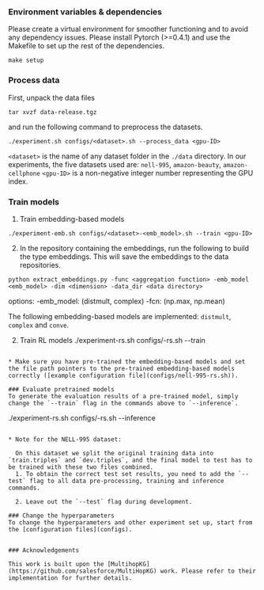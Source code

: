 

### Environment variables & dependencies

Please create a virtual environment for smoother functioning and to avoid any dependency issues. Please install Pytorch (>=0.4.1) and use the Makefile to set up the rest of the dependencies. 
```
make setup
```

### Process data
First, unpack the data files 
```
tar xvzf data-release.tgz
```
and run the following command to preprocess the datasets.
```
./experiment.sh configs/<dataset>.sh --process_data <gpu-ID>
```

`<dataset>` is the name of any dataset folder in the `./data` directory. In our experiments, the five datasets used are: `nell-995`, `amazon-beauty`, `amazon-cellphone`
`<gpu-ID>` is a non-negative integer number representing the GPU index.

### Train models
1. Train embedding-based models
```
./experiment-emb.sh configs/<dataset>-<emb_model>.sh --train <gpu-ID>
```

2. In the repository containing the embeddings, run the following to build the type embeddings. This will save the embeddings to the data repositories. 
```
python extract_embeddings.py -func <aggregation function> -emb_model <emb_model> -dim <dimension> -data_dir <data directory>
```
options:
-emb_model: (distmult, complex)
-fcn: (np.max, np.mean)


The following embedding-based models are implemented: `distmult`, `complex` and `conve`.

2. Train RL models 
./experiment-rs.sh configs/<dataset>-rs.sh --train <gpu-ID>
```

* Make sure you have pre-trained the embedding-based models and set the file path pointers to the pre-trained embedding-based models correctly ([example configuration file](configs/nell-995-rs.sh)).

### Evaluate pretrained models
To generate the evaluation results of a pre-trained model, simply change the `--train` flag in the commands above to `--inference`. 

```
./experiment-rs.sh configs/<dataset>-rs.sh --inference <gpu-ID>
```

* Note for the NELL-995 dataset: 

  On this dataset we split the original training data into `train.triples` and `dev.triples`, and the final model to test has to be trained with these two files combined. 
  1. To obtain the correct test set results, you need to add the `--test` flag to all data pre-processing, training and inference commands.  
   
  2. Leave out the `--test` flag during development.

### Change the hyperparameters
To change the hyperparameters and other experiment set up, start from the [configuration files](configs).


### Acknowledgements

This work is built upon the [MultihopKG] (https://github.com/salesforce/MultiHopKG) work. Please refer to their implementation for further details.


